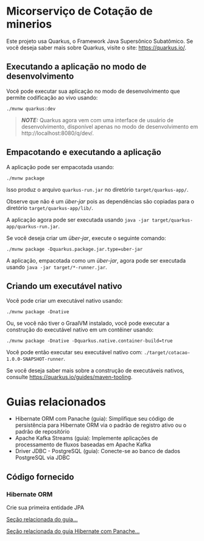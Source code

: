 # Micorserviço de Cotação de minerios

Este projeto usa Quarkus, o Framework Java Supersônico Subatômico.
Se você deseja saber mais sobre Quarkus, visite o site: https://quarkus.io/.

## Executando a aplicação no modo de desenvolvimento

Você pode executar sua aplicação no modo de desenvolvimento que permite codificação ao vivo usando:

```shell script
./mvnw quarkus:dev
```

> **_NOTE:_** Quarkus agora vem com uma interface de usuário de desenvolvimento, disponível apenas no modo de desenvolvimento em http://localhost:8080/q/dev/.

## Empacotando e executando a aplicação

A aplicação pode ser empacotada usando:

```shell script
./mvnw package
```

Isso produz o arquivo `quarkus-run.jar` no diretório `target/quarkus-app/`. 

Observe que não é um _über-jar_ pois as dependências são copiadas para o diretório `target/quarkus-app/lib/`.

A aplicação agora pode ser executada usando `java -jar target/quarkus-app/quarkus-run.jar`.

Se você deseja criar um _über-jar_, execute o seguinte comando:

```shell script
./mvnw package -Dquarkus.package.jar.type=uber-jar
```
A aplicação, empacotada como um _über-jar_, agora pode ser executada usando `java -jar target/*-runner.jar`.

## Criando um executável nativo

Você pode criar um executável nativo usando:

```shell script
./mvnw package -Dnative
```
Ou, se você não tiver o GraalVM instalado, você pode executar a construção do executável nativo em um contêiner usando:

```shell script
./mvnw package -Dnative -Dquarkus.native.container-build=true
```

Você pode então executar seu executável nativo com: `./target/cotacao-1.0.0-SNAPSHOT-runner`.

Se você deseja saber mais sobre a construção de executáveis nativos, consulte <https://quarkus.io/guides/maven-tooling>.

# Guias relacionados

- Hibernate ORM com Panache (guia): Simplifique seu código de persistência para Hibernate ORM via o padrão de registro ativo ou o padrão de repositório
- Apache Kafka Streams (guia): Implemente aplicações de processamento de fluxos baseadas em Apache Kafka
- Driver JDBC - PostgreSQL (guia): Conecte-se ao banco de dados PostgreSQL via JDBC

## Código fornecido
### Hibernate ORM
Crie sua primeira entidade JPA

[Seção relacionada do guia...](https://quarkus.io/guides/hibernate-orm)

[Seção relacionada do guia Hibernate com Panache...](https://quarkus.io/guides/hibernate-orm-panache)